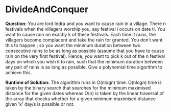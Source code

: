 # DivideAndConquer
**Question:** 
You are lord Indra and you want to cause rain in a village. There n festivals when the villagers worship you, say festival i occurs on date ti. You want to cause rain on exactly k of these festivals. Each time it rains, the villagers become complacent and take the rain for granted. You don’t want this to happen ; so you want the minimum duration between two consecutive rains to be as long as possible (assume that you have to cause rain on the very first festival). Hence, you want to pick k out of the n festival days on which you wish it to rain, such that the minimum duration between any pair of rains is as long as possible. Give a polynomial time algorithm to achieve this.

**Runtime of Solution:**
The algorithm runs in O(nlogn) time. O(nlogn) time is taken by the binary search that searches for the minimum maximised distance for the given dates whereas O(n) is taken by the linear traversal pf the array that checks whether for a given minimum maximised distance given 'k' day/s is possible or not. 
